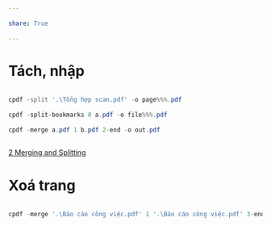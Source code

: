 ---  
share: True  
---  
# Tách, nhập  
```PowerShell  
cpdf -split '.\Tổng hợp scan.pdf' -o page%%%.pdf  
cpdf -split-bookmarks 0 a.pdf -o file%%%.pdf  
cpdf -merge a.pdf 1 b.pdf 2-end -o out.pdf  
```  
  
[2 Merging and Splitting](https://www.coherentpdf.com/cpdfmanual/cpdfmanualch2.html)  
  
# Xoá trang  
```PowerShell  
cpdf -merge '.\Báo cáo công việc.pdf' 1 '.\Báo cáo công việc.pdf' 3-end -o '.\Báo cáo công việc.pdf'  
```  
